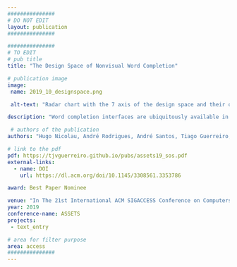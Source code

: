 ```yaml
---
###############
# DO NOT EDIT
layout: publication
###############

###############
# TO EDIT
# pub title
title: "The Design Space of Nonvisual Word Completion"

# publication image
image:
 name: 2019_10_designspace.png

 alt-text: "Radar chart with the 7 axis of the design space and their ordinal values: Interruption (interruptable, conditional, continuous), Confidence (dynamic, static), Output (implicit, explicit), Selection (single, multiple), Cardinality (one, two, three), Concurrency (sequentual, concurrent), and Notification (always, threshold)."

description: "Word completion interfaces are ubiquitously available in mobile virtual keyboards; however, there is no prior research on how to design these interfaces for screen reader users. In addressing this, we propose a design space for nonvisual representation of word completions. The design space covers seven categories aiming to identify challenges and opportunities for interaction design in an unexplored research topic."

 # authors of the publication
authors: "Hugo Nicolau, André Rodrigues, André Santos, Tiago Guerreiro, Kyle Montague, João Guerreiro"

# link to the pdf
pdf: https://tjvguerreiro.github.io/pubs/assets19_sos.pdf
external-links:
  - name: DOI
    url: https://dl.acm.org/doi/10.1145/3308561.3353786

award: Best Paper Nominee

venue: "In The 21st International ACM SIGACCESS Conference on Computers and Accessibility (ASSETS '19). ACM, New York, NY, USA, 249-261."
year: 2019
conference-name: ASSETS
projects:
 - text_entry

# area for filter purpose
area: access
###############
---
```

